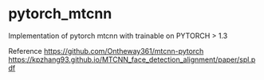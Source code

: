 # pytorch_mtcnn
Implementation of pytorch mtcnn with trainable on PYTORCH > 1.3 
  





Reference
https://github.com/Ontheway361/mtcnn-pytorch
https://kpzhang93.github.io/MTCNN_face_detection_alignment/paper/spl.pdf
